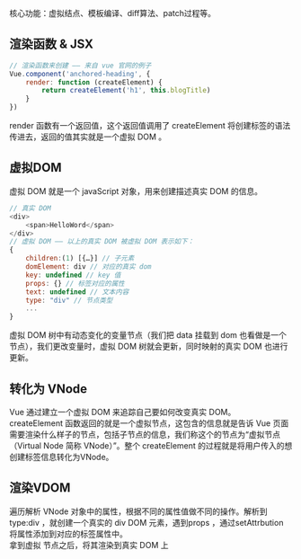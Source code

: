 核心功能：虚拟结点、模板编译、diff算法、patch过程等。  
## 渲染函数 & JSX
```js
// 渲染函数来创建 —— 来自 vue 官网的例子
Vue.component('anchored-heading', {
    render: function (createElement) {
        return createElement('h1', this.blogTitle)
    }
})
```
render 函数有一个返回值，这个返回值调用了 createElement 将创建标签的语法传进去，返回的值其实就是一个虚拟 DOM 。

## 虚拟DOM
虚拟 DOM 就是一个 javaScript 对象，用来创建描述真实 DOM 的信息。
```js
// 真实 DOM
<div>
    <span>HelloWord</span>
</div>
// 虚拟 DOM —— 以上的真实 DOM 被虚拟 DOM 表示如下：
{
    children:(1) [{…}] // 子元素
    domElement: div // 对应的真实 dom
    key: undefined // key 值
    props: {} // 标签对应的属性
    text: undefined // 文本内容
    type: "div" // 节点类型
    ...
}
```
虚拟 DOM 树中有动态变化的变量节点（我们把 data 挂载到 dom 也看做是一个节点），我们更改变量时，虚拟 DOM 树就会更新，同时映射的真实 DOM 也进行更新。

## 转化为 VNode
Vue 通过建立一个虚拟 DOM 来追踪自己要如何改变真实 DOM。  
createElement 函数返回的就是一个虚拟节点，这包含的信息就是告诉 Vue 页面需要渲染什么样子的节点，包括子节点的信息，我们称这个的节点为“虚拟节点（Virtual Node 简称 VNode）”。整个 createElement 的过程就是将用户传入的想创建标签信息转化为VNode。

## 渲染VDOM
遍历解析 VNode 对象中的属性，根据不同的属性值做不同的操作。解析到 type:div ，就创建一个真实的 div DOM 元素，遇到props ，通过setAttrbution 将属性添加到对应的标签属性中。  
拿到虚拟 节点之后，将其渲染到真实 DOM 上